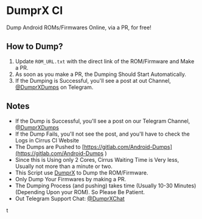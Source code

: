 # DumprX CI #
Dump Android ROMs/Firmwares Online, via a PR, for free!

## How to Dump? ##
1. Update ```ROM_URL.txt``` with the direct link of the ROM/Firmware and Make a PR.
2. As soon as you make a PR, the Dumping Should Start Automatically.
3. If the Dumping is Successful, you'll see a post at out Channel, [@DumprXDumps](https://t.me/DumprXDumps) on Telegram.

## Notes ##
- If the Dump is Successful, you'll see a post on our Telegram Channel, [@DumprXDumps](https://t.me/DumprXDumps)
- If the Dump Fails, you'll not see the post, and you'll have to check the Logs in Cirrus CI Website
- The Dumps are Pushed to [https://gitlab.com/Android-Dumps](https://gitlab.com/Android-Dumps
)
- Since this is Using only 2 Cores, Cirrus Waiting Time is Very less, Usually not more than a minute or two.
- This Script use [DumprX](https://github.com/DumprX/DumprX.git) to Dump the ROM/Firmware.
- Only Dump Your Firmwares by making a PR.
- The Dumping Process (and pushing) takes time (Usually 10-30 Minutes)(Depending Upon your ROM). So Please Be Patient.
- Out Telegram Support Chat: [@DumprXChat](https://t.me/DumprXChat)

t
